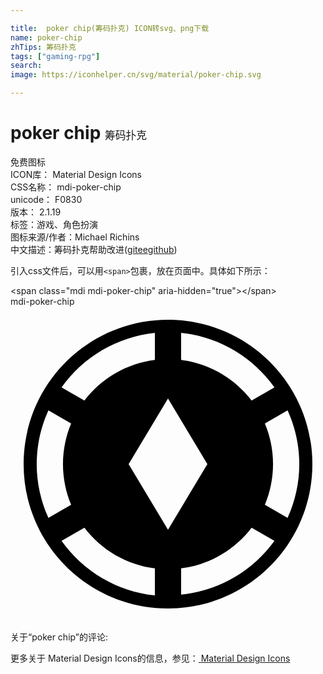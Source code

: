 ```yaml
---

title:  poker chip(筹码扑克) ICON转svg、png下载
name: poker-chip
zhTips: 筹码扑克
tags: ["gaming-rpg"]
search: 
image: https://iconhelper.cn/svg/material/poker-chip.svg

---
```


# poker chip  <small style="font-size: 60%;font-weight: 100">筹码扑克</small>


<div class="detail-page">
<p>
<span><span class="badge-success badge">免费图标</span> </span>
<br/>
<span>
ICON库：
<span class="badge-secondary badge">Material Design Icons</span> 
</span>
<br/>
<span>
CSS名称：
<span class="badge-secondary badge">mdi-poker-chip</span> 
</span>
<br/>
<span>
unicode：
<span class="badge-secondary badge">F0830</span> 
<copy-btn content='F0830' btn-title=""></copy-btn>
<copy-btn :content='String.fromCodePoint(parseInt("F0830", 16))' btn-title="复制U"></copy-btn>
</span>
<br/>
<span>
版本：
<span class="badge-secondary badge">2.1.19</span> 
</span><br/><span>标签：<span class="badge-light badge"><router-link to="/tags/gaming-rpg.html">游戏、角色扮演</router-link></span></span>
<br/>
<span>图标来源/作者：<span class="badge-light badge">Michael Richins</span></span> 
<br/>
<span class="zh-detail">中文描述：<span class="badge-primary badge">筹码扑克</span><span class="help-link"><span>帮助改进</span>(<a href="https://gitee.com/liuwave/icon-helper/edit/master/json/material/poker-chip.json" target="_blank" rel="noopener noreferrer">gitee</a><a href="https://github.com/liuwave/icon-helper/edit/master/json/material/poker-chip.json" target="_blank" rel="noopener noreferrer">github</a></span>)</span><br/>
</p>
</div>
<div class="alert alert-dark">
  <i class="mdi mdi-poker-chip mdi-48px"></i>
  <i class="mdi mdi-poker-chip mdi-36px"></i>
  <i class="mdi mdi-poker-chip mdi-24px"></i>
  <i class="mdi mdi-poker-chip mdi-18px"></i>
</div>
<div>
  <p>引入css文件后，可以用<code>&lt;span&gt;</code>包裹，放在页面中。具体如下所示：    
  </p>
  <div class="alert alert-primary" style="font-size: 14px">
    &lt;span class="mdi mdi-poker-chip" aria-hidden="true"&gt;&lt;/span&gt;
    <copy-btn content='<span class="mdi mdi-poker-chip" aria-hidden="true"></span>'></copy-btn>
  </div>
  <div class="alert alert-secondary">
    <i class="mdi mdi-poker-chip"
    style="font-size: 24px"
    aria-hidden="true"></i> mdi-poker-chip
    <copy-btn content="mdi-poker-chip" btn-title="复制图标名称"></copy-btn>
  </div>
</div>
<div id="svg" class="svg-wrap">
<svg xmlns="http://www.w3.org/2000/svg" viewBox="0 0 24 24"><path d="M23,12C23,18.08 18.08,23 12,23C5.92,23 1,18.08 1,12C1,5.92 5.92,1 12,1C18.08,1 23,5.92 23,12M13,4.06C15.13,4.33 17.07,5.45 18.37,7.16L20.11,6.16C18.45,3.82 15.86,2.3 13,2V4.06M3.89,6.16L5.63,7.16C6.93,5.45 8.87,4.33 11,4.06V2C8.14,2.3 5.55,3.82 3.89,6.16M2.89,16.1L4.62,15.1C3.79,13.12 3.79,10.88 4.62,8.9L2.89,7.9C1.7,10.5 1.7,13.5 2.89,16.1M11,19.94C8.87,19.67 6.93,18.55 5.63,16.84L3.89,17.84C5.55,20.18 8.14,21.7 11,22V19.94M20.11,17.84L18.37,16.84C17.07,18.55 15.13,19.67 13,19.94V21.94C15.85,21.65 18.44,20.16 20.11,17.84M21.11,16.1C22.3,13.5 22.3,10.5 21.11,7.9L19.38,8.9C20.21,10.88 20.21,13.12 19.38,15.1L21.11,16.1M15,12L12,7L9,12L12,17L15,12Z" /></svg>
</div>
<detail full-name='mdi-poker-chip'></detail>
<div>
<p>关于“poker chip”的评论:</p>
</div>
<Vssue title="关于“poker chip”的评论" ></Vssue>    
<div><p>更多关于 Material Design Icons的信息，参见：<a target="_blank" href="https://iconhelper.cn/material.html"> Material Design Icons</a>
</p></div>
